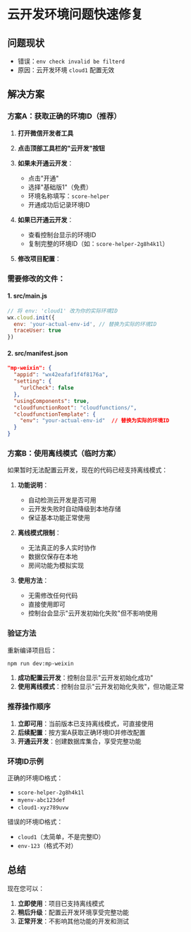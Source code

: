 # 云开发环境问题快速修复

## 问题现状
- 错误：`env check invalid be filterd`
- 原因：云开发环境 `cloud1` 配置无效

## 解决方案

### 方案A：获取正确的环境ID（推荐）

1. **打开微信开发者工具**
2. **点击顶部工具栏的"云开发"按钮**
3. **如果未开通云开发**：
   - 点击"开通"
   - 选择"基础版1"（免费）
   - 环境名称填写：`score-helper`
   - 开通成功后记录环境ID

4. **如果已开通云开发**：
   - 查看控制台显示的环境ID
   - 复制完整的环境ID（如：`score-helper-2g8h4k1l`）

5. **修改项目配置**：

### 需要修改的文件：

#### 1. src/main.js
```javascript
// 将 env: 'cloud1' 改为你的实际环境ID
wx.cloud.init({
  env: 'your-actual-env-id', // 替换为实际的环境ID
  traceUser: true
})
```

#### 2. src/manifest.json
```json
"mp-weixin": {
  "appid": "wx42eafaf1f4f8176a",
  "setting": {
    "urlCheck": false
  },
  "usingComponents": true,
  "cloudfunctionRoot": "cloudfunctions/",
  "cloudfunctionTemplate": {
    "env": "your-actual-env-id"  // 替换为实际的环境ID
  }
}
```

### 方案B：使用离线模式（临时方案）

如果暂时无法配置云开发，现在的代码已经支持离线模式：

1. **功能说明**：
   - 自动检测云开发是否可用
   - 云开发失败时自动降级到本地存储
   - 保证基本功能正常使用

2. **离线模式限制**：
   - 无法真正的多人实时协作
   - 数据仅保存在本地
   - 房间功能为模拟实现

3. **使用方法**：
   - 无需修改任何代码
   - 直接使用即可
   - 控制台会显示"云开发初始化失败"但不影响使用

### 验证方法

重新编译项目后：
```bash
npm run dev:mp-weixin
```

1. **成功配置云开发**：控制台显示"云开发初始化成功"
2. **使用离线模式**：控制台显示"云开发初始化失败"，但功能正常

### 推荐操作顺序

1. **立即可用**：当前版本已支持离线模式，可直接使用
2. **后续配置**：按方案A获取正确环境ID并修改配置
3. **开通云开发**：创建数据库集合，享受完整功能

### 环境ID示例

正确的环境ID格式：
- `score-helper-2g8h4k1l`
- `myenv-abc123def`
- `cloud1-xyz789uvw`

错误的环境ID格式：
- `cloud1`（太简单，不是完整ID）
- `env-123`（格式不对）

## 总结

现在您可以：
1. **立即使用**：项目已支持离线模式
2. **稍后升级**：配置云开发环境享受完整功能
3. **正常开发**：不影响其他功能的开发和测试 